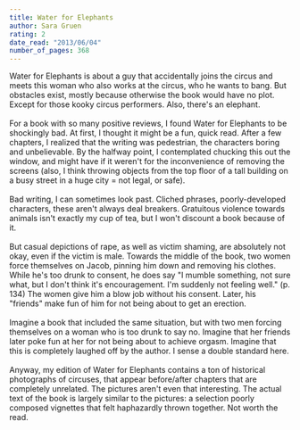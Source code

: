 ```yaml
---
title: Water for Elephants
author: Sara Gruen
rating: 2
date_read: "2013/06/04"
number_of_pages: 368
---
```


Water for Elephants is about a guy that accidentally joins the circus and meets this woman who also works at the circus, who he wants to bang. But obstacles exist, mostly because otherwise the book would have no plot. Except for those kooky circus performers. Also, there's an elephant.<br/><br/>For a book with so many positive reviews, I found Water for Elephants to be shockingly bad. At first, I thought it might be a fun, quick read. After a few chapters, I realized that the writing was pedestrian, the characters boring and unbelievable. By the halfway point, I contemplated chucking this out the window, and might have if it weren't for the inconvenience of removing the screens (also, I think throwing objects from the top floor of a tall building on a busy street in a huge city = not legal, or safe).<br/><br/>Bad writing, I can sometimes look past. Cliched phrases, poorly-developed characters, these aren't always deal breakers. Gratuitous violence towards animals isn't exactly my cup of tea, but I won't discount a book because of it.<br/><br/>But <spoiler>casual depictions of rape, as well as victim shaming, are absolutely not okay, even if the victim is male. Towards the middle of the book, two women force themselves on Jacob, pinning him down and removing his clothes. While he's too drunk to consent, he does say "I mumble something, not sure what, but I don't think it's encouragement. I'm suddenly not feeling well." (p. 134) The women give him a blow job without his consent. Later, his "friends" make fun of him for not being about to get an erection.<br/><br/>Imagine a book that included the same situation, but with two men forcing themselves on a woman who is too drunk to say no. Imagine that her friends later poke fun at her for not being about to achieve orgasm. Imagine that this is completely laughed off by the author. I sense a double standard here.</spoiler><br/><br/>Anyway, my edition of Water for Elephants contains a ton of historical photographs of circuses, that appear before/after chapters that are completely unrelated. The pictures aren't even that interesting. The actual text of the book is largely similar to the pictures: a selection poorly composed vignettes that felt haphazardly thrown together. Not worth the read.